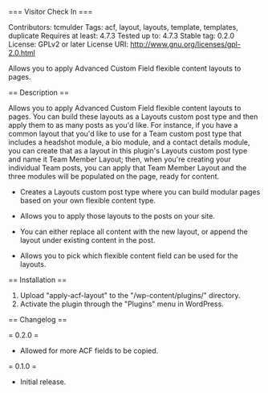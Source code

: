 === Visitor Check In ===

Contributors: tcmulder
Tags: acf, layout, layouts, template, templates, duplicate
Requires at least: 4.7.3
Tested up to: 4.7.3
Stable tag: 0.2.0
License: GPLv2 or later
License URI: http://www.gnu.org/licenses/gpl-2.0.html

Allows you to apply Advanced Custom Field flexible content layouts to pages.

== Description ==

Allows you to apply Advanced Custom Field flexible content layouts to pages. You can build these layouts as a Layouts custom post type and then apply them to as many posts as you'd like. For instance, if you have a common layout that you'd like to use for a Team custom post type that includes a headshot module, a bio module, and a contact details module, you can create that as a layout in this plugin's Layouts custom post type and name it Team Member Layout; then, when you're creating your individual Team posts, you can apply that Team Member Layout and the three modules will be populated on the page, ready for content.

* Creates a Layouts custom post type where you can build modular pages based on your own flexible content type.

* Allows you to apply those layouts to the posts on your site.

* You can either replace all content with the new layout, or append the layout under existing content in the post.

* Allows you to pick which flexible content field can be used for the layouts.

== Installation ==

1. Upload "apply-acf-layout" to the "/wp-content/plugins/" directory.
2. Activate the plugin through the "Plugins" menu in WordPress.

== Changelog ==

= 0.2.0 =

* Allowed for more ACF fields to be copied.

= 0.1.0 =

* Initial release.
